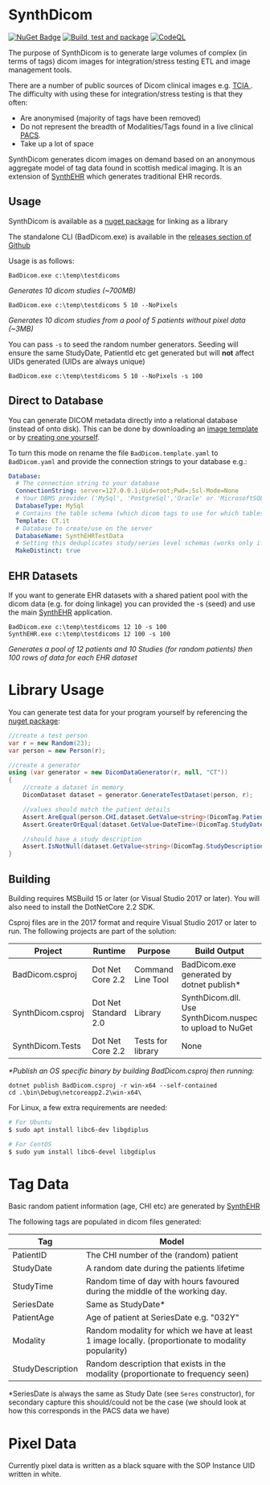 # SynthDicom

[![NuGet Badge](https://buildstats.info/nuget/SynthDicom)](https://www.nuget.org/packages/SynthDicom/) [![Build, test and package](https://github.com/jas88/SynthDicom/actions/workflows/testpack.yml/badge.svg)](https://github.com/jas88/SynthDicom/actions/workflows/testpack.yml) [![CodeQL](https://github.com/jas88/SynthDicom/actions/workflows/codeql.yml/badge.svg)](https://github.com/jas88/SynthDicom/actions/workflows/codeql.yml)

The purpose of SynthDicom is to generate large volumes of complex (in terms of tags) dicom images for integration/stress testing ETL and image management tools.

There are a number of public sources of Dicom clinical images e.g. [TCIA ](https://www.cancerimagingarchive.net/).  The difficulty with using these for integration/stress testing is that they often:

- Are anonymised (majority of tags have been removed)
- Do not represent the breadth of Modalities/Tags found in a live clinical [PACS](https://en.wikipedia.org/wiki/Picture_archiving_and_communication_system).
- Take up a lot of space

SynthDicom generates dicom images on demand based on an anonymous aggregate model of tag data found in scottish medical imaging.  It is an extension of [SynthEHR](https://github.com/jas88/SynthEHR) which generates traditional EHR records.

## Usage

SynthDicom is available as a [nuget package](https://www.nuget.org/packages/SynthDicom/) for linking as a library

The standalone CLI (BadDicom.exe) is available in the [releases section of Github](https://github.com/jas88/SynthDicom/releases)

Usage is as follows:

```
BadDicom.exe c:\temp\testdicoms
```
_Generates 10 dicom studies (~700MB)_

```
BadDicom.exe c:\temp\testdicoms 5 10 --NoPixels
```
_Generates 10 dicom studies from a pool of 5 patients without pixel data (~3MB)_

You can pass `-s` to seed the random number generators.  Seeding will ensure the same StudyDate, PatientId etc get generated but will __not__ affect UIDs generated (UIDs are always unique)

```
BadDicom.exe c:\temp\testdicoms 5 10 --NoPixels -s 100
```

## Direct to Database

You can generate DICOM metadata directly into a relational database (instead of onto disk).  This can be done by downloading an [image template](https://github.com/jas88/DicomTypeTranslation/tree/master/Templates) or by [creating one yourself](https://github.com/jas88/DicomTemplateBuilder).

To turn this mode on rename the file `BadDicom.template.yaml` to `BadDicom.yaml` and provide the connection strings to your database e.g.:

```yaml
Database:
  # The connection string to your database
  ConnectionString: server=127.0.0.1;Uid=root;Pwd=;Ssl-Mode=None
  # Your DBMS provider ('MySql', 'PostgreSql','Oracle' or 'MicrosoftSQL')
  DatabaseType: MySql
  # Contains the table schema (which dicom tags to use for which tables)
  Template: CT.it
  # Database to create/use on the server
  DatabaseName: SynthEHRTestData
  # Setting this deduplicates study/series level schemas (works only if tables do not already exist on server)
  MakeDistinct: true
```

## EHR Datasets

If you want to generate EHR datasets with a shared patient pool with the dicom data (e.g. for doing linkage) you can provided the -s (seed) and use the main [SynthEHR](https://github.com/jas88/SynthEHR) application.

```
BadDicom.exe c:\temp\testdicoms 12 10 -s 100
SynthEHR.exe c:\temp\testdicoms 12 100 -s 100
```
_Generates a pool of 12 patients and 10 Studies (for random patients) then 100 rows of data for each EHR dataset_

# Library Usage
You can generate test data for your program yourself by referencing the [nuget package](https://www.nuget.org/packages/SynthDicom/):

```csharp
//create a test person
var r = new Random(23);
var person = new Person(r);

//create a generator 
using (var generator = new DicomDataGenerator(r, null, "CT"))
{
    //create a dataset in memory
    DicomDataset dataset = generator.GenerateTestDataset(person, r);

    //values should match the patient details
    Assert.AreEqual(person.CHI,dataset.GetValue<string>(DicomTag.PatientID,0));
    Assert.GreaterOrEqual(dataset.GetValue<DateTime>(DicomTag.StudyDate,0),person.DateOfBirth);

    //should have a study description
    Assert.IsNotNull(dataset.GetValue<string>(DicomTag.StudyDescription,0));   
}
```

## Building

Building requires MSBuild 15 or later (or Visual Studio 2017 or later).  You will also need to install the DotNetCore 2.2 SDK.

Csproj files are in the 2017 format and require Visual Studio 2017 or later to run.  The following projects are part of the solution:

|Project | Runtime | Purpose | Build Output |
|-----|-----|-----|-----|
|BadDicom.csproj | Dot Net Core 2.2| Command Line Tool| BadDicom.exe generated by dotnet publish*|
|SynthDicom.csproj | Dot Net Standard 2.0| Library | SynthDicom.dll.  Use SynthDicom.nuspec to upload to NuGet|
|SynthDicom.Tests | Dot Net Core 2.2 | Tests for library | None |


_*Publish an OS specific binary by building BadDicom.csproj then running:_
```
dotnet publish BadDicom.csproj -r win-x64 --self-contained
cd .\bin\Debug\netcoreapp2.2\win-x64\
```

For Linux, a few extra requirements are needed:

```bash
# For Ubuntu
$ sudo apt install libc6-dev libgdiplus

# For CentOS
$ sudo yum install libc6-devel libgdiplus
```

# Tag Data

Basic random patient information (age, CHI etc) are generated by [SynthEHR](https://github.com/jas88/SynthEHR)

The following tags are populated in dicom files generated:

|Tag | Model |
|-----|-----|
| PatientID | The CHI number of the (random) patient|
| StudyDate | A random date during the patients lifetime |
| StudyTime | Random time of day with hours favoured during the middle of the working day.|
| SeriesDate | Same as StudyDate* |
| PatientAge | Age of patient at SeriesDate e.g. "032Y"|
| Modality | Random modality for which we have at least 1 image locally. (proportionate to modality popularity)|
| StudyDescription | Random description that exists in the modality (proportionate to frequency seen) |

*SeriesDate is always the same as Study Date (see `Seres` constructor), for secondary capture this should/could not be the case (we should look at how this corresponds in the PACS data we have)

# Pixel Data
Currently pixel data is written as a black square with the SOP Instance UID written in white.

